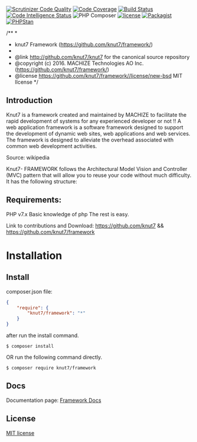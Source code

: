 [![Scrutinizer Code Quality](https://scrutinizer-ci.com/g/knut7/framework/badges/quality-score.png?b=master)](https://scrutinizer-ci.com/g/knut7/framework/?branch=master)
[![Code Coverage](https://scrutinizer-ci.com/g/knut7/framework/badges/coverage.png?b=master)](https://scrutinizer-ci.com/g/knut7/framework/?branch=master)
[![Build Status](https://scrutinizer-ci.com/g/knut7/framework/badges/build.png?b=master)](https://scrutinizer-ci.com/g/knut7/framework/build-status/master)
[![Code Intelligence Status](https://scrutinizer-ci.com/g/knut7/framework/badges/code-intelligence.svg?b=master)](https://scrutinizer-ci.com/code-intelligence)
![PHP Composer](https://github.com/knut7/framework/workflows/PHP%20Composer/badge.svg)
[![license](https://img.shields.io/github/license/Knut7/framework.svg)]()
[![Packagist](https://img.shields.io/packagist/v/Knut7/framework.svg)]()
[![PHPStan](https://img.shields.io/badge/PHPStan-enabled-brightgreen.svg?style=flat)](https://github.com/phpstan/phpstan)


/**
 *
 * knut7 Framework (https://github.com/knut7/framework/)
 *
 * @link      http://github.com/knut7/knut7 for the canonical source repository
 * @copyright (c) 2016.  MACHIZE Technologies AO Inc. (https://github.com/knut7/framework/)
 * @license   https://github.com/knut7/framework//license/new-bsd MIT lIcense
 */

## Introduction
Knut7 is a framework created and maintained by MACHIZE to facilitate the rapid development of systems for any experienced developer or not !!
A web application framework is a software framework designed to support the development of dynamic web sites, web applications and web services. The framework is designed to alleviate the overhead associated with common web development activities.

Source: wikipedia

Knut7- FRAMEWORK follows the Architectural Model Vision and Controller (MVC) pattern that will allow you to reuse your code without much difficulty. It has the following structure:

## Requirements:
PHP v7.x
Basic knowledge of php
The rest is easy.

Link to contributions and Download: https://github.com/knut7 && https://github.com/knut7/framework


# Installation


## Install

composer.json file:
```json
{
    "require": {
        "knut7/framework": "*"
    }
}
```
after run the install command.
```
$ composer install
```

OR run the following command directly.

```
$ composer require knut7/framework
```

## Docs
Documentation page: [Framework Docs][doc-url]



[doc-url]: https://github.com/knut7/framework/wiki

## License

[MIT license](LICENSE.md)


